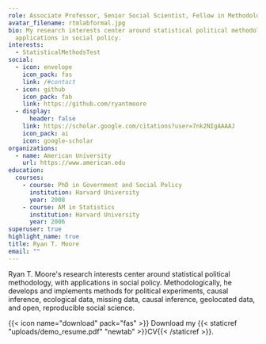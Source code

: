 ```yaml
---
role: Associate Professor, Senior Social Scientist, Fellow in Methodology
avatar_filename: rtmlabformal.jpg
bio: My research interests center around statistical political methodology, with
  applications in social policy.
interests:
  - StatisticalMethodsTest
social:
  - icon: envelope
    icon_pack: fas
    link: /#contact
  - icon: github
    icon_pack: fab
    link: https://github.com/ryantmoore
  - display:
      header: false
    link: https://scholar.google.com/citations?user=7nk2NIgAAAAJ
    icon_pack: ai
    icon: google-scholar
organizations:
  - name: American University
    url: https://www.american.edu
education:
  courses:
    - course: PhD in Government and Social Policy
      institution: Harvard University
      year: 2008
    - course: AM in Statistics
      institution: Harvard University
      year: 2006
superuser: true
highlight_name: true
title: Ryan T. Moore
email: ""
---
```

Ryan T. Moore's research interests center around statistical political methodology, with applications in social policy. Methodologically, he develops and implements methods for political experiments, causal inference, ecological data, missing data, causal inference, geolocated data, and open, reproducible social science.

{{< icon name="download" pack="fas" >}} Download my {{< staticref "uploads/demo_resume.pdf" "newtab" >}}CV{{< /staticref >}}.